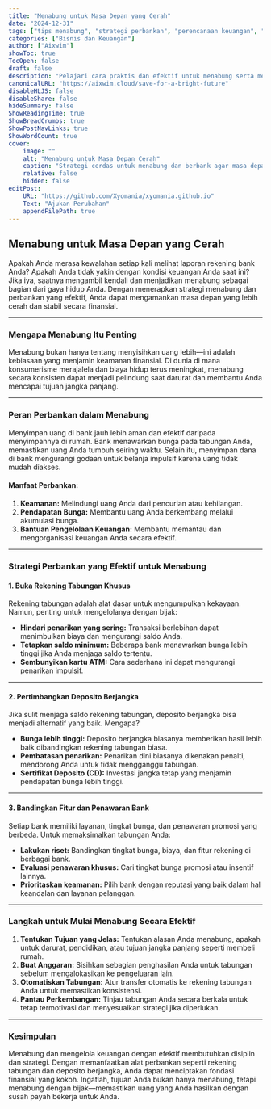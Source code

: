 ```yaml
---
title: "Menabung untuk Masa Depan yang Cerah"
date: "2024-12-31"
tags: ["tips menabung", "strategi perbankan", "perencanaan keuangan", "pengelolaan uang", "rencana masa depan"]
categories: ["Bisnis dan Keuangan"]
author: ["Aixwim"]
showToc: true
TocOpen: false
draft: false
description: "Pelajari cara praktis dan efektif untuk menabung serta mengamankan masa depan keuangan Anda melalui strategi perbankan yang cerdas dan kebiasaan menabung yang disiplin."
canonicalURL: "https://aixwim.cloud/save-for-a-bright-future"
disableHLJS: false
disableShare: false
hideSummary: false
ShowReadingTime: true
ShowBreadCrumbs: true
ShowPostNavLinks: true
ShowWordCount: true
cover:
    image: ""
    alt: "Menabung untuk Masa Depan Cerah"
    caption: "Strategi cerdas untuk menabung dan berbank agar masa depan keuangan Anda aman."
    relative: false
    hidden: false
editPost:
    URL: "https://github.com/Xyomania/xyomania.github.io"
    Text: "Ajukan Perubahan"
    appendFilePath: true
---
```


## Menabung untuk Masa Depan yang Cerah  

Apakah Anda merasa kewalahan setiap kali melihat laporan rekening bank Anda? Apakah Anda tidak yakin dengan kondisi keuangan Anda saat ini? Jika iya, saatnya mengambil kendali dan menjadikan menabung sebagai bagian dari gaya hidup Anda. Dengan menerapkan strategi menabung dan perbankan yang efektif, Anda dapat mengamankan masa depan yang lebih cerah dan stabil secara finansial.  

---

### **Mengapa Menabung Itu Penting**  

Menabung bukan hanya tentang menyisihkan uang lebih—ini adalah kebiasaan yang menjamin keamanan finansial. Di dunia di mana konsumerisme merajalela dan biaya hidup terus meningkat, menabung secara konsisten dapat menjadi pelindung saat darurat dan membantu Anda mencapai tujuan jangka panjang.  

---

### **Peran Perbankan dalam Menabung**  

Menyimpan uang di bank jauh lebih aman dan efektif daripada menyimpannya di rumah. Bank menawarkan bunga pada tabungan Anda, memastikan uang Anda tumbuh seiring waktu. Selain itu, menyimpan dana di bank mengurangi godaan untuk belanja impulsif karena uang tidak mudah diakses.  

#### **Manfaat Perbankan:**  
1. **Keamanan:** Melindungi uang Anda dari pencurian atau kehilangan.  
2. **Pendapatan Bunga:** Membantu uang Anda berkembang melalui akumulasi bunga.  
3. **Bantuan Pengelolaan Keuangan:** Membantu memantau dan mengorganisasi keuangan Anda secara efektif.  

---

### **Strategi Perbankan yang Efektif untuk Menabung**  

#### **1. Buka Rekening Tabungan Khusus**  

Rekening tabungan adalah alat dasar untuk mengumpulkan kekayaan. Namun, penting untuk mengelolanya dengan bijak:  
- **Hindari penarikan yang sering:** Transaksi berlebihan dapat menimbulkan biaya dan mengurangi saldo Anda.  
- **Tetapkan saldo minimum:** Beberapa bank menawarkan bunga lebih tinggi jika Anda menjaga saldo tertentu.  
- **Sembunyikan kartu ATM:** Cara sederhana ini dapat mengurangi penarikan impulsif.  

---

#### **2. Pertimbangkan Deposito Berjangka**  

Jika sulit menjaga saldo rekening tabungan, deposito berjangka bisa menjadi alternatif yang baik. Mengapa?  
- **Bunga lebih tinggi:** Deposito berjangka biasanya memberikan hasil lebih baik dibandingkan rekening tabungan biasa.  
- **Pembatasan penarikan:** Penarikan dini biasanya dikenakan penalti, mendorong Anda untuk tidak mengganggu tabungan.  
- **Sertifikat Deposito (CD):** Investasi jangka tetap yang menjamin pendapatan bunga lebih tinggi.  

---

#### **3. Bandingkan Fitur dan Penawaran Bank**  

Setiap bank memiliki layanan, tingkat bunga, dan penawaran promosi yang berbeda. Untuk memaksimalkan tabungan Anda:  
- **Lakukan riset:** Bandingkan tingkat bunga, biaya, dan fitur rekening di berbagai bank.  
- **Evaluasi penawaran khusus:** Cari tingkat bunga promosi atau insentif lainnya.  
- **Prioritaskan keamanan:** Pilih bank dengan reputasi yang baik dalam hal keandalan dan layanan pelanggan.  

---

### **Langkah untuk Mulai Menabung Secara Efektif**  

1. **Tentukan Tujuan yang Jelas:** Tentukan alasan Anda menabung, apakah untuk darurat, pendidikan, atau tujuan jangka panjang seperti membeli rumah.  
2. **Buat Anggaran:** Sisihkan sebagian penghasilan Anda untuk tabungan sebelum mengalokasikan ke pengeluaran lain.  
3. **Otomatiskan Tabungan:** Atur transfer otomatis ke rekening tabungan Anda untuk memastikan konsistensi.  
4. **Pantau Perkembangan:** Tinjau tabungan Anda secara berkala untuk tetap termotivasi dan menyesuaikan strategi jika diperlukan.  

---

### **Kesimpulan**  

Menabung dan mengelola keuangan dengan efektif membutuhkan disiplin dan strategi. Dengan memanfaatkan alat perbankan seperti rekening tabungan dan deposito berjangka, Anda dapat menciptakan fondasi finansial yang kokoh. Ingatlah, tujuan Anda bukan hanya menabung, tetapi menabung dengan bijak—memastikan uang yang Anda hasilkan dengan susah payah bekerja untuk Anda.  
